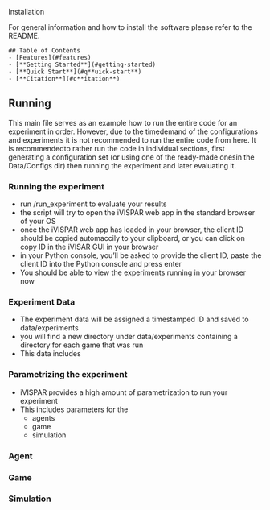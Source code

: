 Installation

For general information and how to install the software please refer to the README.

```
## Table of Contents
- [Features](#features)
- [**Getting Started**](#getting-started)
- [**Quick Start**](#q**uick-start**)
- [**Citation**](#c**itation**)
```

## Running

This main file serves as an example how to run the entire code for an experiment in order. However, due to the timedemand of the configurations and experiments it is not recommended to run the entire code from here. It is recommendedto rather run the code in individual sections, first generating a configuration set (or using one of the ready-made onesin the Data/Configs dir) then running the experiment and later evaluating it.

### Running the experiment

- run /run_experiment to evaluate your results
- the script will try to open the iVISPAR web app in the standard browser of your OS
- once the iVISPAR web app has loaded in your browser, the client ID should be copied automaccily to your clipboard, or you can click on copy ID in the iVISAR GUI in your browser
- in your Python console, you’ll be asked to provide the client ID, paste the client ID into the Python console and press enter
- You should be able to view the experiments running in your browser now

### Experiment Data

- The experiment data will be assigned a timestamped ID and saved to data/experiments
- you will find a new directory under data/experiments containing a directory for each game that was run
- This data includes

### Parametrizing the experiment

- iVISPAR provides a high amount of parametrization to run your experiment
- This includes parameters for the
    - agents
    - game
    - simulation

### Agent

### Game

### Simulation